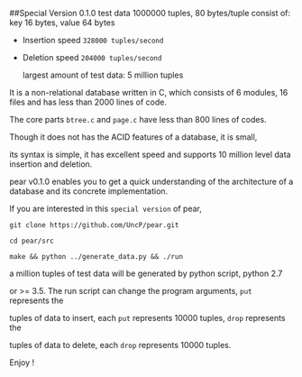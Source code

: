 ##Special Version 0.1.0
	test data 1000000 tuples, 80 bytes/tuple
	consist of: key  16  bytes,  value  64  bytes

- Insertion speed			``` 328000 tuples/second ```
- Deletion speed			``` 204000 tuples/second ```

	largest amount of test data: 5 million tuples

It is a non-relational database written in C, which consists of 6 modules, 16 files and has less than 2000 lines of code.

The core parts `btree.c` and `page.c` have less than 800 lines of codes.

Though it does not has the ACID features of a database, it is small,

its syntax is simple, it has excellent speed and supports 10 million level data insertion and deletion.

pear v0.1.0 enables you to get a quick understanding of the architecture of a database and its concrete implementation.

If you are interested in this `special version` of pear,

`git clone https://github.com/UncP/pear.git`

`cd pear/src`

`make && python ../generate_data.py && ./run`

a million tuples of test data will be generated by python script, python 2.7

or >= 3.5. The run script can change the program arguments, `put` represents the

tuples of data to insert, each `put` represents 10000 tuples, `drop` represents the

tuples of data to delete, each `drop` represents 10000 tuples.

Enjoy !
